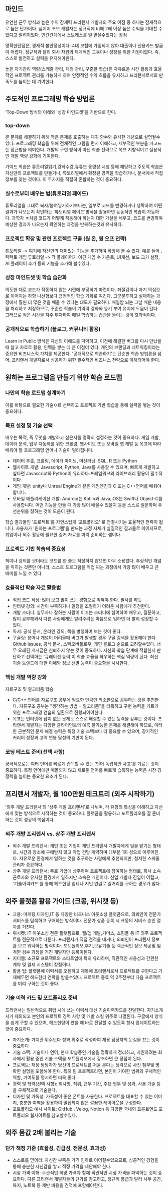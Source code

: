 ## 마인드
유연한 근무 방식과 높은 수익 잠재력 프리랜서 개발자의 주요 이점 중 하나는 잠재적으로 높은 단가이다. 심지어 초보 개발자는 정규직에 비해 2배 이상 높은 수익을 기대할 수 있다고 알려져있다.
인간간계에서 스트레스를 덜 받을수있다는 장점

명확한단점은, 경제적 불안정성이다. 4대 보험에 가입되지 않아 대출이나 신용카드 발급이 어렵다. 정규직과 달리 회사 차원의 체계적인 교육이나 성장을 위한 지원이없다. 즉, 스스로 발전하고 실력을 유지해야한다.

높은 자기관리 역량(스케쥴 관리, 재정 관리, 꾸준한 학습)은 자유로운 시간 활용과 효율적인 프로젝트 관리를 가능하게 하여 안정적인 수익 흐름을 유지하고 프리랜서로서의 만족도를 높이는 데 기여한다.

## 주도적인 프로그래밍 학습 방법론
'Top-Down'방식의 이해와 '성장 마인드셋'을 기반으로 한다.

### **top-down**
큰 문제를 해결하기 위해 작은 문제를 호출하는 재귀 함수와 유사한 개념으로 설명될수있다. 프로그래밍 학습을 위해 전체적인 그림을 먼저 이해하고, 세부적인 부분을 파고드는 접근법을 의미한다. 개발의 구현 방식이 아닌 학습 전략으로 목표 지향적이고 실용적인 개발 역량 강화에 기여한다.

가이드 학습은 튜토리얼읽기,강좌수강,유튜브 동영상 시청 등에 해당하고
주도적 학습은 자신만의 프로젝트를 만들거나, 튜토리얼에서 확장된 영역을 학습하거나, 문서에서 직접 정보를 찾는 것이다. 이 두가지를 적절히 혼합하는 것이 중요하다.

### **실수로부터 배우는 법(튜토리얼 페이드)**
튜토리얼을 그대로 복사/붙여넣기하기보다는, 일부로 코드를 변경하거나 생략하여 어떤 결과가 나오는지 확인하는 '튜토리얼 페이드'방식을 활용하면 능동적인 학습이 가능하다. 과학자 ㅊ처럼 코드가 어떻게 작동해야 하는지 대한 가설을 세우고, 코드를 변경하여 예상한 결과가 나오는지 확인하는 과정을 반복하는것과 유사하다.

### **프로젝트 확장 및 관련 프로젝트 구출 (원 온, 원 오프 전략)**
튜토리얼 -> 여기에 자신만의 재미있는 기능을 추가하여 확장해 볼 수 있다. 
예를 들어 , 틱택토 게임 튜토리얼 -> 각 플레이어가 이긴 게임 수 카운트, UI개선, 보드 크기 설정, AI 플레이어 추가 등의 기능을 추가해 볼수있다.

### **성장 마인드셋 및 학습 습관화**
의도한 대로 코드가 작동하지 않는 시련에 부딪히기 마련이다. 좌절감이나 자기 의심으로 이어지는 하향 나선형보다 긍정적인 학습 기회로 여긴다. 고군분투하고 실패하는 과정에서 훨씬 더 많은 것을 배울 수 있다는 태도가 필요하다.
매일밤 뇌는 그날 배운 내용을 처리하고 저장하므로, 꾸준한 학습이 기억력 강화와 동기 부여 유지에 도움이 된다. 그러므로 적은 시간을 자주 투자하여 매일 학습하는 습관을 들이는 것이 효과적이다.

### **공개적으로 학습하기 (블로그, 커뮤니티 활용)**
Learn in Public 방식은 자신의 이해도를 파악하고, 이전에 해결한 버그를 다시 만났을 때 참고 자료로 활용, 인맥을 쌓는 데 큰 이점이 있다. 개인의 브랜딩과 네트워킹이라는 중요한 비즈니스적 가치를 제공한다. '공개적으로 학습하기'는 단순한 학습 방법론을 넘어, 프리랜서 개발자로서 성공하기 위한 필수적인 비즈니스 전략으로 이해되어야 한다.

## 원하는 프로그램을 만들기 위한 학습 로드맵
### **나만의 학습 로드맵 설계하기**
이를 바탕으로 필요한 기술ㅇ르 선택하고 프로젝트 기반 학습을 통해 실력을 쌓는 것이 중요하다.

### **목표 설정 및 기술 선택**
배우는 목적, 즉 무엇을 개발하고 싶은지를 명확히 설정하는 것이 중요하다. 게임 개발, 데이터 분석, 업무 자동화를 위한 크롤링, 웹사이트 또는 모바일 앱 개발 등 목표에 따라 배워야 할 프로그래밍 언어나 기술이 달라집니다.

- 데이터 추출, 크롤링, 데이터 마이닝, 머신러닝: SQL, R 또는 Python
- 웹사이트 개발: Javascript, Python, Java를 사용할 수 있으며, 빠르게 개발하고 싶다면 Javascript와 Python이 유리하다.프레임워크와 라이브러리 활용이 필수적이다.
- 게임 개발: unity나 Unreal Engine과 같은 게임엔진과 C 또는 C++언어를 배워야 합니다.
- 모바일 애플리케이션 개발: Android는 Kotlin과 Java,iOS는 Swift나 Object-C를 사용합니다.
어떤 기능을 만들 때 가장 많이 배울수 있을지 등을 스스로 질문하며 우선순위를 정하는 것이 도움이 된다.

학습 결과물인 '프로젝트'를 자연스럽게 '포트폴리오' 로 연결시키는 효율적인 전략이 됩니다. 사용자가 '원하는 프로그램'을 만드는 과정 자체가 실질적인 결과물로 이어지므로, 취업이나 외주 활동에 필요한 증거 자료를 미리 준비하는 셈이다.

### **프로젝트 기반 학습의 중요성**
책이나 강의를 보더라도 코드를 한 줄도 작성하지 않으면 아무 소용없다. 추상적인 개념을 익히는 것뿐만 아니라, 스스로 프로그램을 직접 짜는 과정에서 가장 많이 배우고 큰 배미를 느낄 수 있다.

### 효율적인 학습 자료 활용법
- 직접 코드 작성: 많이 보고 많이 쓰는 경험으로 익혀야 한다. 필사를 하듯
- 인터넷 강의: 시간이 부족하거나 일정을 조절하기 어려운 사람에게 추천한다.
- 개발 스터디: 실무자나 잘하는 사람이 이끄는 스터디에 참여하여 배우고, 질문하고, 많이 공부해와서 다른 사람에게도 알려주려는 마음으로 임하면 더 빨리 성장할 수 있다.
- 독서: 공식 문서, 온라인 강의, 책을 병행하여 보는 것이 좋다.
- 구글링: 용어나 개념이 어려울때 버그가 발생할 경우 구글 검색을 활용해야 한다. Github issues, 공식 문서, 스택오버플로우, 개인 블로그 순으로 고려할수있다. 너무 오래된 게시글은 신뢰하지 않는 것이 중요하다.
자신의 학습 단계에 적합한지 판단하고 선택하는 '큐레이션 능력'이 학습 효율을 좌우하는 핵심 역량이 된다. 최신 기술 트렌드에 대한 이해와 정보 선별 능력이 중요함을 시사한다.

### **핵심 개발 역량 강화**
자료구조 및 알고리즘 학슴
- C/C++ 언어를 자료구조 공부에 필요한 만큼만 최소한으로 공부하는 것을 추천한다. 자류구조 공부는 "생각하는 방법 = 알고리즘"을 터득하고 구현 능력을 기르기 위한 프로그래밍 연습의 일환으로 진행되어야한다.
- 목표는 인터넷에 답이 없는 문제도 스스로 해결할 수 있는 능력을 갖추는 것이다. 프리랜서 개발자는 다양한 클라이언트의 예측 불가능한 문제를 해결해야 하므로, 이러한 근본적인 문제 해결 능력은 특정 기술 스택보다 더 중요할 수 있으며, 장기적인 커리어 성장과 고액 연봉 달성의 기반이 된다.

### **코딩 테스트 준비(선택 사항)**
궁극적으로는 여러 언어를 빠르게 습득할 수 있는 '언어 독립적인 사고'를 기르는 것이 중요하다. 특정 언어에만 매몰되지 않고 새로운 언어를 빠르게 습득하는 능력은 시장 경쟁력을 높이는 중요한 요소가 된다.

## 프리랜서 개발자, 월 100만원 테크트리 (외주 시작하기)
'외주 개발 프리랜서'와 '상주 개발 프리랜서'로 나뉘며, 각 유형의 특성을 이해하고 자신에게 맞는 방식으로 시작하는 것이 중요하다. 플랫폼을 활용하고 포트폴리오를 잘 준비하는 것이 성공의 핵심이다.

### **외주 개발 프리랜서 vs. 상주 개발 프리랜서**
- 외주 개발 프리랜서: 개인 또는 기업이 개인 프리랜서 개발자에게 일을 맡기는 형태로, 시간과 장소에 구애받지 않고 작업 건당 계약하며 대부분 1회 성으로 이루어진다. 자유로운 환경에서 일하는 것을 추구하는 사람에게 추천되지만, 철저한 스케줄 관리자 중요하다.
- 상주 개발 프리랜서: 주로 기업에 상주하며 프로젝트에 참여하는 형태로, 회사 소속 근로자와 유사한 환경에서 일하지만 소속은 개인이다. 신입 개발자 진입이 어렵고, '기술이력카드'를 통해 헤드헌팅 업테나 지인 연결로 일거리를 구하는 경우가 많다.

## 외주 플랫폼 활용 가이드 (크몽, 위시캣 등)
- 크몽: 마케팅,디자인,IT 등 다양한 비즈니스 아웃소싱 플랫폼으로, 의뢰인이 전문가 서비스를 탐색하고 구매하는 방식이다. 전문가 상품 등록 시 크몽의 서비스 승인 절차를 거친다.
- 위시켓: IT 아웃소싱 전문 플랫폼으로, 웹/앱 개발,커머스, 쇼핑몰 등 IT 외주 프로젝트를 전문적으로 다룬다. 프리랜서가 직접 견적을 내거나, 의뢰인이 프리랜서 정보를 보고 위탁하는 방식이다. 포트폴리오,후기,보유기술 등 객관적인 정보 제공및 엄격한 검수 과정을 거친 개발자만 등록이된다.
- 지디웹: 소규모 프로젝트와 스타트업에 특히 유리하며, 직관적인 사용성과 간편한 계약 및 결제 시스템이 장점이다.
- 활용 팁: 플랫폼에 이력서를 오픈하고 제목에 프리랜서로서 프로젝트를 구한다고 기재해두면 헤드헌터 연락을 받을수있다. 프로젝트 종료 약 2주전부터 다음 프로젝트를 미리 구하는 것이 좋다.

### **기술 이력 카드 및 포트폴리오 준비**
프리랜서는 일반적으로 취업 시에 쓰는 이력서 대신 기술이력카드를 전달한다. 자기소개서가 제외되고 본인의 프로젝트 경력 사항 및 개발 스킬 위주로 나열된다. 구글에서 양식을 쉽게 구할 수 있으며, 헤드헌팅이 왔을 때 바로 전달할 수 있도록 항시 업데이트하는 것이 중요하다.

- 자기소개: 가치관 위주보다 성과 위주로 작성하여 채용 담당자의 눈길을 끄는 것이 중요하다
- 기술 스택: 기술이나 언어, 현재 학습중인 기술을 명확하게 정리하고, 지원하려는 회사에서 활용 중인 기술 스택을 포트폴리오에서 강조하면 큰 장점이 된다.
- 프로젝트: 채용 담당자가 당신의 프로젝트를 처음 본다는 생각으로 사진 첨부및 명확한 설명을 포함해야 한다. 특히 팀 프로젝트라면, 본인이 기여한 범위와 구체적인 역할, 기여도를 명시하면 더욱 좋다.
- 경력 및 학력(선택 사항): 회사명, 직위, 근무 기간, 주요 업무 및 성과, 사용 기술 등을 구체적으로 기술한다.
- 디자인 및 가독성: 가독성이 좋은 폰트를 사용한다. 프로젝트를 대표할 수 있는 이미지, 충분한 여백을 활용하여 밀집되지 않은 깔끔한 레이아웃을 구성한다.
- 포트폴리오 예시 사이트: GitHub , Velog, Notion 등 다양한 국내외 프론트엔드 포트폴리오 웹사이트를 참고할수있다.

## 외주 몸값 2배 불리는 기술
### **단가 책정 기준 (효율성, 긴급성, 전문성, 효과성)**
- 스스로를 믿어라: 자신감 부족은 가격 인하로 이어질수있으므로, 성공적인 경험을 통해 충분한 자신감을 쌓고 적정 가격을 제안해야 한다.
- 시장 가격 이해: 주관적인 희망 가격과 함께 객관적인 시장 가격을 파악하는 것이 중요하다. 다른 프리랜서 개발자들의 단가를 참고하고, 정규직 봉급과 달리 사무 공간, 복지, 노트북 등 제반 비용을 견적에 포함해야한다.